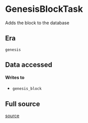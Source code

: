 # GenesisBlockTask
Adds the block to the database

## Era
` genesis `

## Data accessed
#### Writes to

   * ` genesis_block `


## Full source
[source](https://github.com/dcSpark/carp/tree/main/indexer/tasks/src/genesis/genesis_block.rs)
